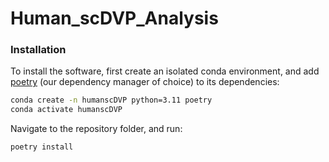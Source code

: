 # Human_scDVP_Analysis

### Installation

To install the software, first create an isolated conda environment, and add [poetry](https://python-poetry.org/) (our dependency manager of choice) to its dependencies:

```bash
conda create -n humanscDVP python=3.11 poetry
conda activate humanscDVP
```

Navigate to the repository folder, and run:

```bash
poetry install
```